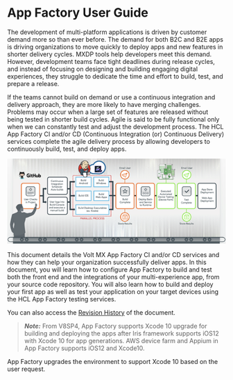                     

App Factory User Guide
======================

The development of multi-platform applications is driven by customer demand more so than ever before. The demand for both B2C and B2E apps is driving organizations to move quickly to deploy apps and new features in shorter delivery cycles. MXDP tools help developers meet this demand. However, development teams face tight deadlines during release cycles, and instead of focusing on designing and building engaging digital experiences, they struggle to dedicate the time and effort to build, test, and prepare a release.

If the teams cannot build on demand or use a continuous integration and delivery approach, they are more likely to have merging challenges. Problems may occur when a large set of features are released without being tested in shorter build cycles. Agile is said to be fully functional only when we can constantly test and adjust the development process. The HCL App Factory CI and/or CD (Continuous Integration (or) Continuous Delivery) services complete the agile delivery process by allowing developers to continuously build, test, and deploy apps.

![](Resources/Images/overall.png)

This document details the Volt MX App Factory CI and/or CD services and how they can help your organization successfully deliver apps. In this document, you will learn how to configure App Factory to build and test both the front end and the integrations of your multi-experience app, from your source code repository. You will also learn how to build and deploy your first app as well as test your application on your target devices using the HCL App Factory testing services.

You can also access the [Revision History](Revision_History.md) of the document.

> **_Note:_** From V8SP4, App Factory supports Xcode 10 upgrade for building and deploying the apps after Iris framework supports iOS12 with Xcode 10 for app generations. AWS device farm and Appium in App Factory supports iOS12 and Xcode10.  
  
App Factory upgrades the environment to support Xcode 10 based on the user request.
